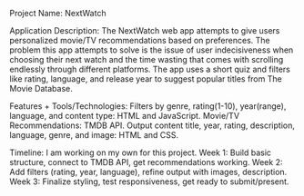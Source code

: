 Project Name: NextWatch

Application Description: The NextWatch web app attempts to give users personalized movie/TV recommendations based on preferences. The problem this app attempts to solve is the issue of user indecisiveness when choosing their next watch and the time wasting that comes with scrolling endlessly through different platforms. The app uses a short quiz and filters like rating, language, and release year to suggest popular titles from The Movie Database.

Features + Tools/Technologies: 
Filters by genre, rating(1-10), year(range), language, and content type: HTML and JavaScript.
Movie/TV Recommendations: TMDB API.
Output content title, year, rating, description, language, genre, and image: HTML and CSS.

Timeline: 
I am working on my own for this project.
Week 1: Build basic structure, connect to TMDB API, get recommendations working.
Week 2: Add filters (rating, year, language), refine output with images, description.
Week 3:	Finalize styling, test responsiveness, get ready to submit/present.

